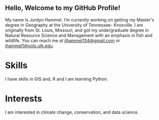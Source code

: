 ## Hello, Welcome to my GitHub Profile!

My name is Jordyn Hammel. I’m currently working on getting my Master's degree in Geography at the University of Tennessee- Knoxville. I am originally from St. Louis, Missouri, and got my undergraduate degree in Natural Resource Science and Management with an emphasis in fish and wildlife. You can reach me at jlhammel134@gmail.com or jhammel1@vols.utk.edu.

# Skills
I have skills in GIS and, R and I am learning Python.

# Interests
I am interested in climate change, conservation, and data science.
